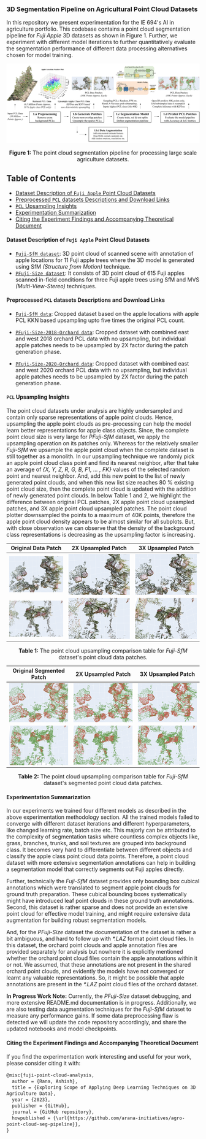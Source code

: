 ### 3D Segmentation Pipeline on Agricultural Point Cloud Datasets

In this repository we present experimentation for the IE 694's AI in agriculture portfolio.
This codebase contains a point cloud segmentation pipeline for _Fuji Apple_ 3D datasets as shown in Figure 1.
Further, we experiment with different model iterations to further quantitatively evaluate the
segmentation performance of different data processing alternatives chosen for model training.

<p align="center">
  <img src="pipeline-artifacts/assets/point-cloud-data-processing-pipeline.png" />
</p>
<p align="center">
<b>Figure 1:</b> The point cloud segmentation pipeline for processing large scale agriculture datasets.
</p>

## Table of Contents

* [Dataset Description of `Fuji Apple` Point Cloud Datasets](#dataset-description-of-fuji-apple-point-cloud-datasets)
* [Preprocessed `PCL` datasets Descriptions and Download Links](#preprocessed-pcl-datasets-descriptions-and-download-links)
* [`PCL` Upsampling Insights](#pcl-upsampling-insights)
* [Experimentation Summarization](#experimentation-summarization)
* [Citing the Experiment Findings and Accompanying Theoretical Document](#citing-the-experiment-findings-and-accompanying-theoretical-document)


#### Dataset Description of `Fuji Apple` Point Cloud Datasets

* [`Fuji-SfM dataset`](https://www.grap.udl.cat/en/publications/fuji-sfm-dataset/): 3D point cloud
of scanned scene with annotation of apple locations for 11 Fuji apple trees where the 3D model
is generated using SfM _(Structure from Motion)_ technique.
* [`PFuji-Size dataset`](https://www.grap.udl.cat/en/publications/apple_size_estimation_SfM/): It consists of 3D point
cloud of 615 Fuji apples scanned in-field conditions for three Fuji apple trees using SfM and
MVS _(Multi-View-Stereo)_ techniques.

#### Preprocessed `PCL` datasets Descriptions and Download Links

* [`Fuji-SfM data`](https://drive.google.com/file/d/1LHL5gp7agQyTJgodyVzjFw7qUilYZMcM/view?usp=share_link): 
Cropped dataset based on the apple locations with apple PCL KKN based upsampling upto five times the original PCL count.

* [`PFuji-Size-2018-Orchard data`](https://drive.google.com/file/d/19LEgF3_Q5MyxDm9_Ci4kg1VInfCS-oD7/view?usp=sharing): 
Cropped dataset with combined east and west 2018 orchard PCL data with no upsampling, but individual apple patches needs
to be upsampled by 2X factor during the patch generation phase.

* [`PFuji-Size-2020-Orchard data`](https://drive.google.com/file/d/10rwpTwny6eRYvgZzP5zJ6xBornBTCMQD/view?usp=share_link): 
Cropped dataset with combined east and west 2020 orchard PCL data with no upsampling, but individual apple patches needs
to be upsampled by 2X factor during the patch generation phase.

#### `PCL` Upsampling Insights

The  point cloud datasets under analysis are highly undersampled and contain only sparse representations of apple point clouds.
Hence, upsampling the apple point clouds as pre-processing can help the model learn better representations for apple class objects.
Since, the complete point cloud size is very large for _PFuji-SfM_ dataset, we apply the upsampling operation on its patches only.
Whereas for the relatively smaller _Fuji-SfM_ we upsample the apple point cloud when the complete dataset is still together as a monolith.
In our upsampling technique we randomly pick an apple point cloud class point and find its nearest neighbor, after that take an average of
_{X, Y, Z, R, G, B, F1, ... , FK}_ values of the selected random point and nearest neighbor.
And, add this new point to the list of newly generated point clouds, and when this new list size reaches 80 \% existing point cloud size,
then the complete point cloud is updated with the addition of newly generated point clouds.
In below Table 1 and 2, we highlight the difference between original PCL patches, 2X apple point cloud upsampled patches, and
3X apple point cloud upsampled patches.
The point cloud plotter downsampled the points to a maximum of 40K points, therefore the apple point cloud density appears to be almost
similar for all subplots. But, with close observation we can observe that the density of the background class representations is decreasing
as the upsampling factor is increasing.

| **Original Data Patch** | **2X Upsampled Patch** | **3X Upsampled Patch** |
| --- | --- | --- |
| ![Original Patch One](pipeline-artifacts/assets/data-patch-one-org.png) | ![2X Upsampled Patch One](pipeline-artifacts/assets/data-patch-one-double.png) | ![3X Upsampled Patch One](pipeline-artifacts/assets/data-patch-one-triple.png) |
| ![Original Patch Two](pipeline-artifacts/assets/data-patch-two-org.png) | ![2X Upsampled Patch Two](pipeline-artifacts/assets/data-patch-two-double.png) | ![3X Upsampled Patch Two](pipeline-artifacts/assets/data-patch-two-triple.png) |
<p align="center">
<b>Table 1:</b> The point cloud upsampling comparison table for <em>Fuji-SfM</em> dataset's point cloud data patches.
</p>

| **Original Segmented Patch** | **2X Upsampled Patch** | **3X Upsampled Patch** |
| --- | --- | --- |
| ![Original Patch One](pipeline-artifacts/assets/seg-data-patch-one-org.png) | ![2X Upsampled Patch One](pipeline-artifacts/assets/seg-data-patch-one-double.png) | ![3X Upsampled Patch One](pipeline-artifacts/assets/seg-data-patch-one-triple.png) |
| ![Original Patch Two](pipeline-artifacts/assets/seg-data-patch-two-org.png) | ![2X Upsampled Patch Two](pipeline-artifacts/assets/seg-data-patch-two-double.png) | ![3X Upsampled Patch Two](pipeline-artifacts/assets/seg-data-patch-two-triple.png) |
<p align="center">
<b>Table 2:</b> The point cloud upsampling comparison table for <em>Fuji-SfM</em> dataset's segmented point cloud data patches.
</p>

#### Experimentation Summarization

In our experiments we trained four different models as described in the above experimentation methodology section.
All the trained models failed to converge with different dataset iterations and different hyperparameters, like
changed learning rate, batch size etc.
This majorly can be attributed to the complexity of segmentation tasks where countless complex objects like, grass,
branches, trunks, and soil textures are grouped into background class. 
It becomes very hard to differentiate between different objects and classify the apple class point cloud data points.
Therefore, a point cloud dataset with more extensive segmentation annotations can help in building a segmentation model
that correctly segments out Fuji apples directly.

Further, technically the _Fuji-SfM_ dataset provides only bounding box cubical annotations which were translated to
segment apple point clouds for ground truth preparation.
These cubical bounding boxes systematically might have introduced leaf point clouds in these ground truth annotations.
Second, this dataset is rather sparse and does not provide an extensive point cloud for effective model training, 
and might require extensive data augmentation for building robust segmentation models.

And, for the _PFuji-Size_ dataset the documentation of the dataset is rather a bit ambiguous, and hard to follow up with
_*.LAZ_ format point cloud files.
In this dataset, the orchard point clouds and apple annotation files are provided separately for analysis but nowhere it
is explicitly mentioned whether the orchard point cloud files contain the apple annotations within it or not.
We assumed, that these annotations are not present in the shared orchard point clouds, and evidently the models have not
converged or learnt any valuable representations.
So, it might be possible that apple annotations are present in the _*.LAZ_ point cloud files of the orchard dataset.

**In Progress Work Note:** Currently, the _PFuji-Size_ dataset debugging, and more extensive README.md documentation
is in progress.
Additionally, we are also testing data augmentation techniques for the _Fuji-SfM_ dataset to measure any performance gains.
If some data preprocessing flaw is detected we will update the code repository accordingly, and share
the updated notebooks and model checkpoints.

#### Citing the Experiment Findings and Accompanying Theoretical Document

If you find the experimentation work interesting and useful for your work, please consider citing it with:

```
@misc{fuji-point-cloud-analysis,
  author = {Rana, Ashish},
  title = {Exploring Scope of Applying Deep Learning Techniques on 3D Agriculture Data},
  year = {2023},
  publisher = {GitHub},
  journal = {GitHub repository},
  howpublished = {\url{https://github.com/arana-initiatives/agro-point-cloud-seg-pipeline}},
}
```
